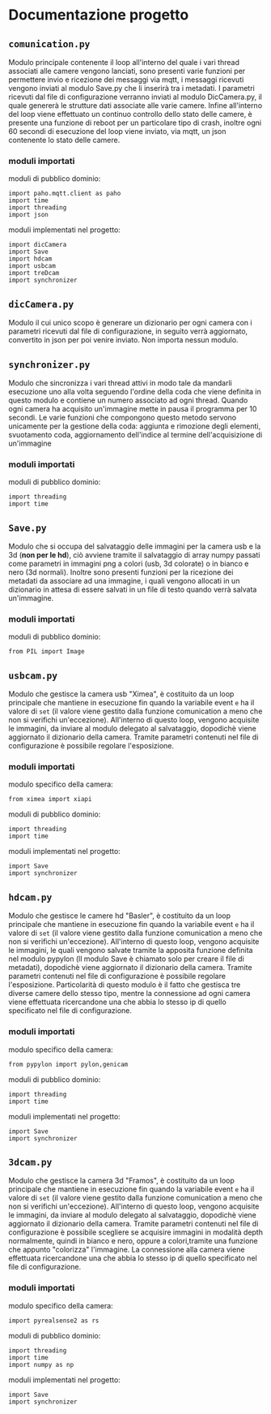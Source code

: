 # Documentazione progetto

## `comunication.py`

Modulo principale contenente il loop all'interno del quale i vari thread associati alle camere vengono lanciati,
sono presenti varie funzioni per permettere invio e ricezione dei messaggi via mqtt, i messaggi ricevuti vengono inviati al modulo Save.py che li inserirà tra i metadati. I parametri ricevuti dal file di configurazione verranno inviati al modulo DicCamera.py, il quale genererà le strutture dati associate alle varie camere. Infine all'interno del loop viene effettuato un continuo controllo dello stato delle camere, è presente una funzione di reboot per un particolare tipo di crash, inoltre ogni 60 secondi di esecuzione del loop viene inviato, via mqtt, un json contenente lo stato delle camere.

### moduli importati
moduli di pubblico dominio:

    import paho.mqtt.client as paho
    import time
    import threading
    import json
    
moduli implementati nel progetto:

    import dicCamera
    import Save
    import hdcam
    import usbcam
    import treDcam
    import synchronizer

## `dicCamera.py`

Modulo il cui unico scopo è generare un dizionario per ogni camera con i parametri ricevuti dal file di configurazione, in seguito verrà aggiornato, convertito in json per poi venire inviato. Non importa nessun modulo.

## `synchronizer.py`

Modulo che sincronizza i vari thread attivi in modo tale da mandarli esecuzione uno alla volta seguendo l'ordine della coda che viene definita in questo modulo e contiene un numero associato ad ogni thread. Quando ogni camera ha acquisito un'immagine mette in pausa il programma per 10 secondi. Le varie funzioni che compongono questo metodo servono unicamente per la gestione della coda: aggiunta e rimozione degli elementi, svuotamento coda, aggiornamento dell'indice al termine dell'acquisizione di un'immagine

### moduli importati

moduli di pubblico dominio:

    import threading
    import time

## `Save.py`

Modulo che si occupa del salvataggio delle immagini per la camera usb e la 3d (**non per le hd**), ciò avviene tramite il salvataggio di array numpy passati come parametri in immagini png a colori (usb, 3d colorate) o in bianco e nero (3d normali). Inoltre sono presenti funzioni per la ricezione dei metadati da associare ad una immagine, i quali vengono allocati in un dizionario in attesa di essere salvati in un file di testo quando verrà salvata un'immagine.

### moduli importati

moduli di pubblico dominio:

    from PIL import Image
    

## `usbcam.py`

Modulo che gestisce la camera usb "Ximea", è costituito da un loop principale che mantiene in esecuzione fin quando la variabile event `e` ha il valore di `set` (il valore viene gestito dalla funzione comunication a meno che non si verifichi un'eccezione). All'interno di questo loop, vengono acquisite le immagini, da inviare al modulo delegato al salvataggio, dopodichè viene aggiornato il dizionario della camera. Tramite parametri contenuti nel file di configurazione è possibile regolare l'esposizione.

### moduli importati
  

modulo specifico della camera:  
 

    from ximea import xiapi  

moduli di pubblico dominio:  

    import threading  
    import time  

moduli implementati nel progetto:  

    import Save  
    import synchronizer  


## `hdcam.py`


Modulo che gestisce le camere hd "Basler", è costituito da un loop principale che mantiene in esecuzione fin quando la variabile event `e` ha il valore di `set` (il valore viene gestito dalla funzione comunication a meno che non si verifichi un'eccezione). All'interno di questo loop, vengono acquisite le immagini, le quali vengono salvate tramite la apposita funzione definita nel modulo pypylon (ll modulo Save è chiamato solo per creare il file di metadati), dopodichè viene aggiornato il dizionario della camera. Tramite parametri contenuti nel file di configurazione è possibile regolare l'esposizione. Particolarità di questo modulo è il fatto che gestisca tre diverse camere dello stesso tipo, mentre la connessione ad ogni camera viene effettuata ricercandone una che abbia lo stesso ip di quello specificato nel file di configurazione.

### moduli importati


modulo specifico della camera:

    from pypylon import pylon,genicam

moduli di pubblico dominio:

    import threading
    import time

moduli implementati nel progetto:

    import Save
    import synchronizer


## `3dcam.py`


Modulo che gestisce la camera 3d "Framos", è costituito da un loop principale che mantiene in esecuzione fin quando la variabile event `e` ha il valore di `set` (il valore viene gestito dalla funzione comunication a meno che non si verifichi un'eccezione). All'interno di questo loop, vengono acquisite le immagini, da inviare al modulo delegato al salvataggio, dopodichè viene aggiornato il dizionario della camera. Tramite parametri contenuti nel file di configurazione è possibile scegliere se acquisire immagini in modalità depth normalmente, quindi in bianco e nero, oppure a colori,tramite una funzione che appunto "colorizza" l'immagine. La connessione alla camera viene effettuata ricercandone una che abbia lo stesso ip di quello specificato nel file di configurazione.

### moduli importati


modulo specifico della camera:

    import pyrealsense2 as rs

moduli di pubblico dominio:

    import threading
    import time
    import numpy as np

moduli implementati nel progetto:

    import Save
    import synchronizer
